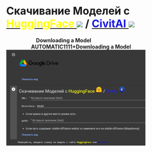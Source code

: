 # Скачивание Моделей с <a href="https://huggingface.co"><font color="yellow">HuggingFace</font> <a href="https://huggingface.co"><img src='https://huggingface.co/front/assets/huggingface_logo-noborder.svg' height="35"/></a> / <a href="https://civitai.com"><font color="#1818e7">CivitAI</font> <a href="https://civitai.com"><img src='https://cdn.discordapp.com/role-icons/1052970367741866065/e4b3e6864c8a68594f94c7c3c928241d.webp?size=128&quality=lossless' height="35"/></a>

<b>&nbsp;&nbsp;&nbsp;&nbsp;&nbsp;&nbsp;&nbsp;&nbsp;&nbsp;&nbsp;&nbsp;&nbsp;&nbsp;&nbsp;&nbsp;&nbsp;&nbsp;&nbsp;&nbsp;&nbsp;&nbsp;
&nbsp;&nbsp;Downloading a Model &nbsp;&nbsp;&nbsp;&nbsp;&nbsp;&nbsp;&nbsp;&nbsp;&nbsp;&nbsp;&nbsp;&nbsp;&nbsp;&nbsp;&nbsp;&nbsp;&nbsp;&nbsp;&nbsp;&nbsp;&nbsp;&nbsp;&nbsp;&nbsp;&nbsp;&nbsp;&nbsp;&nbsp; &nbsp;&nbsp;&nbsp;&nbsp;&nbsp;&nbsp;&nbsp;&nbsp;&nbsp;&nbsp;&nbsp;&nbsp;&nbsp;&nbsp;&nbsp;&nbsp;&nbsp;&nbsp;&nbsp;&nbsp;AUTOMATIC1111+Downloading a Model
  <br><a href="https://colab.research.google.com/github/Toshik-One/Downloading_a_Model/blob/main/Downloading_a_Model.ipynb"><img src='https://github.com/Toshik-One/Downloading_a_Model/blob/main/files/1.png'>
